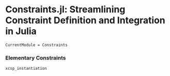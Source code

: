 # Constraints.jl: Streamlining Constraint Definition and Integration in Julia

```@meta
CurrentModule = Constraints
```

### Elementary Constraints
```@docs; canonical=false
xcsp_instantiation
```
